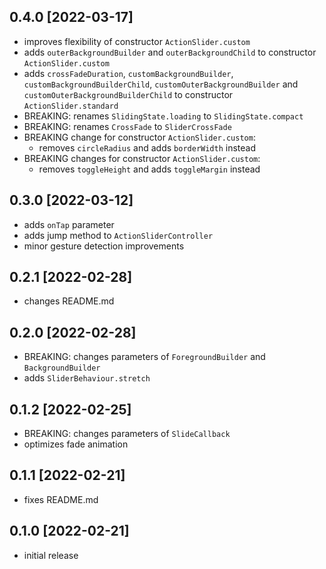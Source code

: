 ## 0.4.0 [2022-03-17]
- improves flexibility of constructor `ActionSlider.custom`
- adds `outerBackgroundBuilder` and `outerBackgroundChild` to constructor `ActionSlider.custom`
- adds `crossFadeDuration`, `customBackgroundBuilder`, `customBackgroundBuilderChild`, `customOuterBackgroundBuilder` and `customOuterBackgroundBuilderChild` to constructor `ActionSlider.standard`
- BREAKING: renames `SlidingState.loading` to `SlidingState.compact`
- BREAKING: renames `CrossFade` to `SliderCrossFade`
- BREAKING change for constructor `ActionSlider.custom`:
  - removes `circleRadius` and adds `borderWidth` instead
- BREAKING changes for constructor `ActionSlider.custom`:
  - removes `toggleHeight` and adds `toggleMargin` instead

## 0.3.0 [2022-03-12]
- adds `onTap` parameter
- adds jump method to `ActionSliderController`
- minor gesture detection improvements

## 0.2.1 [2022-02-28]
- changes README.md

## 0.2.0 [2022-02-28]
- BREAKING: changes parameters of `ForegroundBuilder` and `BackgroundBuilder`
- adds `SliderBehaviour.stretch`

## 0.1.2 [2022-02-25]
- BREAKING: changes parameters of `SlideCallback`
- optimizes fade animation

## 0.1.1 [2022-02-21]
- fixes README.md

## 0.1.0 [2022-02-21]
- initial release
